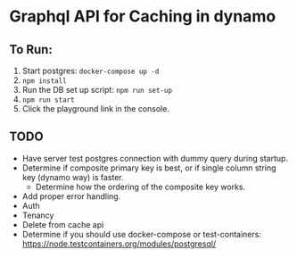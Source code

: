 # Graphql API for Caching in dynamo

## To Run:
1. Start postgres: `docker-compose up -d`
2. `npm install`
3. Run the DB set up script: `npm run set-up`
5. `npm run start`
6. Click the playground link in the console.

## TODO
- Have server test postgres connection with dummy query during startup.
- Determine if composite primary key is best, or if single column string key (dynamo way) is faster.
    - Determine how the ordering of the composite key works.
- Add proper error handling.
- Auth
- Tenancy
- Delete from cache api
- Determine if you should use docker-compose or test-containers: https://node.testcontainers.org/modules/postgresql/ 